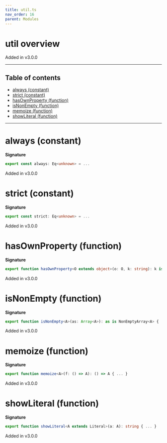 ```yaml
---
title: util.ts
nav_order: 16
parent: Modules
---
```


# util overview

Added in v3.0.0

---

<h2 class="text-delta">Table of contents</h2>

- [always (constant)](#always-constant)
- [strict (constant)](#strict-constant)
- [hasOwnProperty (function)](#hasownproperty-function)
- [isNonEmpty (function)](#isnonempty-function)
- [memoize (function)](#memoize-function)
- [showLiteral (function)](#showliteral-function)

---

# always (constant)

**Signature**

```ts
export const always: Eq<unknown> = ...
```

Added in v3.0.0

# strict (constant)

**Signature**

```ts
export const strict: Eq<unknown> = ...
```

Added in v3.0.0

# hasOwnProperty (function)

**Signature**

```ts
export function hasOwnProperty<O extends object>(o: O, k: string): k is keyof O & string { ... }
```

Added in v3.0.0

# isNonEmpty (function)

**Signature**

```ts
export function isNonEmpty<A>(as: Array<A>): as is NonEmptyArray<A> { ... }
```

Added in v3.0.0

# memoize (function)

**Signature**

```ts
export function memoize<A>(f: () => A): () => A { ... }
```

Added in v3.0.0

# showLiteral (function)

**Signature**

```ts
export function showLiteral<A extends Literal>(a: A): string { ... }
```

Added in v3.0.0
